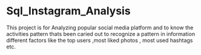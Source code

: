 # Sql_Instagram_Analysis
This project is for Analyzing popular social media platform and to know the activities pattern thats been caried out to recognize a pattern in information different factors like the top users ,most liked photos , most used hashtags etc.
